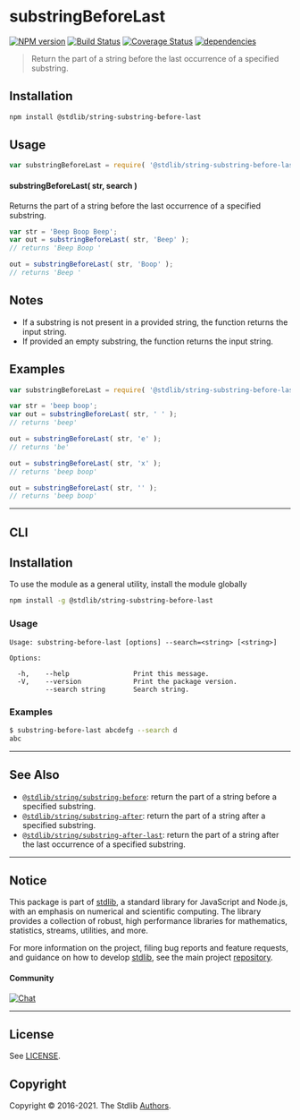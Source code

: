 <!--

@license Apache-2.0

Copyright (c) 2021 The Stdlib Authors.

Licensed under the Apache License, Version 2.0 (the "License");
you may not use this file except in compliance with the License.
You may obtain a copy of the License at

   http://www.apache.org/licenses/LICENSE-2.0

Unless required by applicable law or agreed to in writing, software
distributed under the License is distributed on an "AS IS" BASIS,
WITHOUT WARRANTIES OR CONDITIONS OF ANY KIND, either express or implied.
See the License for the specific language governing permissions and
limitations under the License.

-->

# substringBeforeLast

[![NPM version][npm-image]][npm-url] [![Build Status][test-image]][test-url] [![Coverage Status][coverage-image]][coverage-url] [![dependencies][dependencies-image]][dependencies-url]

> Return the part of a string before the last occurrence of a specified substring.

<!-- Section to include introductory text. Make sure to keep an empty line after the intro `section` element and another before the `/section` close. -->

<section class="intro">

</section>

<!-- /.intro -->

<!-- Package usage documentation. -->

<section class="installation">

## Installation

```bash
npm install @stdlib/string-substring-before-last
```

</section>

<section class="usage">

## Usage

```javascript
var substringBeforeLast = require( '@stdlib/string-substring-before-last' );
```

#### substringBeforeLast( str, search )

Returns the part of a string before the last occurrence of a specified substring.

```javascript
var str = 'Beep Boop Beep';
var out = substringBeforeLast( str, 'Beep' );
// returns 'Beep Boop '

out = substringBeforeLast( str, 'Boop' );
// returns 'Beep '
```

</section>

<!-- /.usage -->

<!-- Package usage notes. Make sure to keep an empty line after the `section` element and another before the `/section` close. -->

<section class="notes">

## Notes

-   If a substring is not present in a provided string, the function returns the input string.
-   If provided an empty substring, the function returns the input string.

</section>

<!-- /.notes -->

<!-- Package usage examples. -->

<section class="examples">

## Examples

<!-- eslint no-undef: "error" -->

```javascript
var substringBeforeLast = require( '@stdlib/string-substring-before-last' );

var str = 'beep boop';
var out = substringBeforeLast( str, ' ' );
// returns 'beep'

out = substringBeforeLast( str, 'e' );
// returns 'be'

out = substringBeforeLast( str, 'x' );
// returns 'beep boop'

out = substringBeforeLast( str, '' );
// returns 'beep boop'
```

</section>

<!-- /.examples -->

<!-- Section for describing a command-line interface. -->

* * *

<section class="cli">

## CLI

<section class="installation">

## Installation

To use the module as a general utility, install the module globally

```bash
npm install -g @stdlib/string-substring-before-last
```

</section>

<section class="usage">

### Usage

```text
Usage: substring-before-last [options] --search=<string> [<string>]

Options:

  -h,    --help                Print this message.
  -V,    --version             Print the package version.
         --search string       Search string.
```

</section>

<!-- /.usage -->

<!-- CLI usage notes. Make sure to keep an empty line after the `section` element and another before the `/section` close. -->

<section class="notes">

</section>

<!-- /.notes -->

<!-- CLI usage examples. -->

<section class="examples">

### Examples

```bash
$ substring-before-last abcdefg --search d
abc
```

</section>

<!-- /.examples -->

</section>

<!-- /.cli -->

<!-- Section to include cited references. If references are included, add a horizontal rule *before* the section. Make sure to keep an empty line after the `section` element and another before the `/section` close. -->

<section class="references">

</section>

<!-- /.references -->

<!-- Section for related `stdlib` packages. Do not manually edit this section, as it is automatically populated. -->

<section class="related">

* * *

## See Also

-   <span class="package-name">[`@stdlib/string/substring-before`][@stdlib/string/substring-before]</span><span class="delimiter">: </span><span class="description">return the part of a string before a specified substring.</span>
-   <span class="package-name">[`@stdlib/string/substring-after`][@stdlib/string/substring-after]</span><span class="delimiter">: </span><span class="description">return the part of a string after a specified substring.</span>
-   <span class="package-name">[`@stdlib/string/substring-after-last`][@stdlib/string/substring-after-last]</span><span class="delimiter">: </span><span class="description">return the part of a string after the last occurrence of a specified substring.</span>

</section>

<!-- /.related -->

<!-- Section for all links. Make sure to keep an empty line after the `section` element and another before the `/section` close. -->


<section class="main-repo" >

* * *

## Notice

This package is part of [stdlib][stdlib], a standard library for JavaScript and Node.js, with an emphasis on numerical and scientific computing. The library provides a collection of robust, high performance libraries for mathematics, statistics, streams, utilities, and more.

For more information on the project, filing bug reports and feature requests, and guidance on how to develop [stdlib][stdlib], see the main project [repository][stdlib].

#### Community

[![Chat][chat-image]][chat-url]

---

## License

See [LICENSE][stdlib-license].


## Copyright

Copyright &copy; 2016-2021. The Stdlib [Authors][stdlib-authors].

</section>

<!-- /.stdlib -->

<!-- Section for all links. Make sure to keep an empty line after the `section` element and another before the `/section` close. -->

<section class="links">

[npm-image]: http://img.shields.io/npm/v/@stdlib/string-substring-before-last.svg
[npm-url]: https://npmjs.org/package/@stdlib/string-substring-before-last

[test-image]: https://github.com/stdlib-js/string-substring-before-last/actions/workflows/test.yml/badge.svg
[test-url]: https://github.com/stdlib-js/string-substring-before-last/actions/workflows/test.yml

[coverage-image]: https://img.shields.io/codecov/c/github/stdlib-js/string-substring-before-last/main.svg
[coverage-url]: https://codecov.io/github/stdlib-js/string-substring-before-last?branch=main

[dependencies-image]: https://img.shields.io/david/stdlib-js/string-substring-before-last.svg
[dependencies-url]: https://david-dm.org/stdlib-js/string-substring-before-last/main

[chat-image]: https://img.shields.io/gitter/room/stdlib-js/stdlib.svg
[chat-url]: https://gitter.im/stdlib-js/stdlib/

[stdlib]: https://github.com/stdlib-js/stdlib

[stdlib-authors]: https://github.com/stdlib-js/stdlib/graphs/contributors

[stdlib-license]: https://raw.githubusercontent.com/stdlib-js/string-substring-before-last/main/LICENSE

<!-- <related-links> -->

[@stdlib/string/substring-before]: https://github.com/stdlib-js/string-substring-before

[@stdlib/string/substring-after]: https://github.com/stdlib-js/string-substring-after

[@stdlib/string/substring-after-last]: https://github.com/stdlib-js/string-substring-after-last

<!-- </related-links> -->

</section>

<!-- /.links -->
